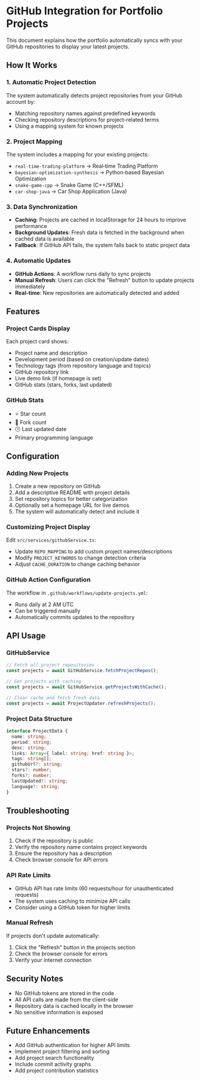 # GitHub Integration for Portfolio Projects

This document explains how the portfolio automatically syncs with your GitHub repositories to display your latest projects.

## How It Works

### 1. Automatic Project Detection
The system automatically detects project repositories from your GitHub account by:
- Matching repository names against predefined keywords
- Checking repository descriptions for project-related terms
- Using a mapping system for known projects

### 2. Project Mapping
The system includes a mapping for your existing projects:
- `real-time-trading-platform` → Real‑time Trading Platform
- `bayesian-optimization-synthesis` → Python‑based Bayesian Optimization
- `snake-game-cpp` → Snake Game (C++/SFML)
- `car-shop-java` → Car Shop Application (Java)

### 3. Data Synchronization
- **Caching**: Projects are cached in localStorage for 24 hours to improve performance
- **Background Updates**: Fresh data is fetched in the background when cached data is available
- **Fallback**: If GitHub API fails, the system falls back to static project data

### 4. Automatic Updates
- **GitHub Actions**: A workflow runs daily to sync projects
- **Manual Refresh**: Users can click the "Refresh" button to update projects immediately
- **Real-time**: New repositories are automatically detected and added

## Features

### Project Cards Display
Each project card shows:
- Project name and description
- Development period (based on creation/update dates)
- Technology tags (from repository language and topics)
- GitHub repository link
- Live demo link (if homepage is set)
- GitHub stats (stars, forks, last updated)

### GitHub Stats
- ⭐ Star count
- 🍴 Fork count
- 🕒 Last updated date
- Primary programming language

## Configuration

### Adding New Projects
1. Create a new repository on GitHub
2. Add a descriptive README with project details
3. Set repository topics for better categorization
4. Optionally set a homepage URL for live demos
5. The system will automatically detect and include it

### Customizing Project Display
Edit `src/services/githubService.ts`:
- Update `REPO_MAPPING` to add custom project names/descriptions
- Modify `PROJECT_KEYWORDS` to change detection criteria
- Adjust `CACHE_DURATION` to change caching behavior

### GitHub Action Configuration
The workflow in `.github/workflows/update-projects.yml`:
- Runs daily at 2 AM UTC
- Can be triggered manually
- Automatically commits updates to the repository

## API Usage

### GitHubService
```typescript
// Fetch all project repositories
const projects = await GitHubService.fetchProjectRepos();

// Get projects with caching
const projects = await GitHubService.getProjectsWithCache();

// Clear cache and fetch fresh data
const projects = await ProjectUpdater.refreshProjects();
```

### Project Data Structure
```typescript
interface ProjectData {
  name: string;
  period: string;
  desc: string;
  links: Array<{ label: string; href: string }>;
  tags: string[];
  githubUrl?: string;
  stars?: number;
  forks?: number;
  lastUpdated?: string;
  language?: string;
}
```

## Troubleshooting

### Projects Not Showing
1. Check if the repository is public
2. Verify the repository name contains project keywords
3. Ensure the repository has a description
4. Check browser console for API errors

### API Rate Limits
- GitHub API has rate limits (60 requests/hour for unauthenticated requests)
- The system uses caching to minimize API calls
- Consider using a GitHub token for higher limits

### Manual Refresh
If projects don't update automatically:
1. Click the "Refresh" button in the projects section
2. Check the browser console for errors
3. Verify your internet connection

## Security Notes

- No GitHub tokens are stored in the code
- All API calls are made from the client-side
- Repository data is cached locally in the browser
- No sensitive information is exposed

## Future Enhancements

- Add GitHub authentication for higher API limits
- Implement project filtering and sorting
- Add project search functionality
- Include commit activity graphs
- Add project contribution statistics

